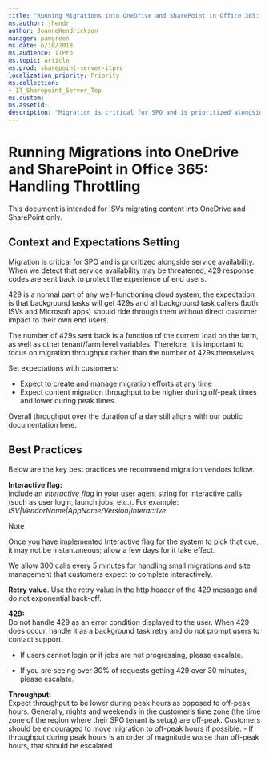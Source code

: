 ```yaml
---
title: "Running Migrations into OneDrive and SharePoint in Office 365: Handling Throttling "
ms.author: jhendr
author: JoanneHendrickson
manager: pamgreen
ms.date: 6/10/2018
ms.audience: ITPro
ms.topic: article
ms.prod: sharepoint-server-itpro
localization_priority: Priority
ms.collection: 
- IT_Sharepoint_Server_Top
ms.custom: 
ms.assetid: 
description: "Migration is critical for SPO and is prioritized alongside service availability."
--- 
```

# Running Migrations into OneDrive and SharePoint in Office 365: Handling Throttling 

This document is intended for ISVs migrating content into OneDrive and SharePoint only. 

## Context and Expectations Setting 
Migration is critical for SPO and is prioritized alongside service availability. When we detect that service availability may be threatened, 429 response codes are sent back to protect the experience of end users.  

429 is a normal part of any well-functioning cloud system; the expectation is that background tasks will get 429s and all background task callers (both ISVs and Microsoft apps) should ride through them without direct customer impact to their own end users.
 
The number of 429s sent back is a function of the current load on the farm, as well as other tenant/farm level variables. Therefore, it is important to focus on migration throughput rather than the number of 429s themselves.  

Set expectations with customers: 

- Expect to create and manage migration efforts at any time
- Expect content migration throughput to be higher during off-peak times and lower during peak times.  

Overall throughput over the duration of a day still aligns with our public documentation here. 

## Best Practices
 
Below are the key best practices we recommend migration vendors follow.  

**Interactive flag:**<br>Include an *interactive flag* in your user agent string for interactive calls (such as user login, launch jobs, etc.).  For example: 
*ISV|VendorName|AppName/Version|Interactive* <br>

> [!NOTE]
>  Once you have implemented Interactive flag for the system to pick that cue, it may not be instantaneous; allow a few days for it take effect. 
 
We allow 300 calls every 5 minutes for handling small migrations and site management that customers expect to complete interactively. 
 
**Retry value**.  Use the retry value in the http header of the 429 message and do not exponential back-off. 
 
**429:**<br>Do not handle 429 as an error condition displayed to the user.  When 429 does occur, handle it as a background task retry and do not prompt users to contact support.

- If users cannot login or if jobs are not progressing, please escalate.

- If you are seeing over 30% of requests getting 429 over 30 minutes, please escalate.
 
**Throughput:**<br>Expect throughput to be lower during peak hours as opposed to off-peak hours. Generally, nights and weekends in the customer’s time zone (the time zone of the region where their SPO tenant is setup) are off-peak.  Customers should be encouraged to move migration to off-peak hours if possible.
    -  If throughput during peak hours is an order of magnitude worse than off-peak hours, that should be escalated 

